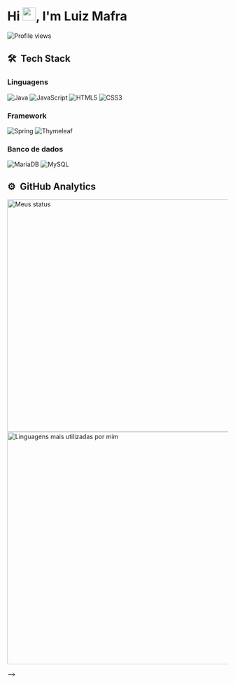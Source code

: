 <h1 align="left">Hi <img src="https://raw.githubusercontent.com/kaueMarques/kaueMarques/master/hi.gif" height="30px">, I'm Luiz Mafra</h1>
<p align="left"> <img src="https://komarev.com/ghpvc/?username=LuizMafraJNR&color=yellow" alt="Profile views" /> </p>

## 🛠 &nbsp;Tech Stack
### Linguagens
![Java](https://img.shields.io/badge/java-%23ED8B00.svg?style=for-the-badge&logo=java&logoColor=white)
![JavaScript](https://img.shields.io/badge/javascript-%23323330.svg?style=for-the-badge&logo=javascript&logoColor=%23F7DF1E)
![HTML5](https://img.shields.io/badge/html5-%23E34F26.svg?style=for-the-badge&logo=html5&logoColor=white)
![CSS3](https://img.shields.io/badge/css3-%231572B6.svg?style=for-the-badge&logo=css3&logoColor=white)
### Framework
![Spring](https://img.shields.io/badge/spring-%236DB33F.svg?style=for-the-badge&logo=spring&logoColor=white)
![Thymeleaf](https://img.shields.io/badge/Thymeleaf-%23005C0F.svg?style=for-the-badge&logo=Thymeleaf&logoColor=white)
### Banco de dados
![MariaDB](https://img.shields.io/badge/MariaDB-003545?style=for-the-badge&logo=mariadb&logoColor=white)
![MySQL](https://img.shields.io/badge/mysql-%2300f.svg?style=for-the-badge&logo=mysql&logoColor=white)
## ⚙️ &nbsp;GitHub Analytics

<p align="left">
<img width="530em" src="https://github-readme-stats.vercel.app/api?username=LuizMafraJNR&show_icons=true&theme=vision-friendly-dark" alt="Meus status"/>
<img width="530em" src="https://github-readme-stats.vercel.app/api/top-langs/?username=LuizMafraJNR&layout=compact&theme=vision-friendly-dark" alt="Linguagens mais utilizadas por mim"/>
</p>
-->
